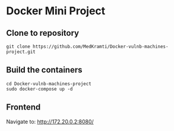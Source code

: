 # Docker Mini Project
## Clone to repository
```
git clone https://github.com/MedKramti/Docker-vulnb-machines-project.git
```
## Build the containers
```
cd Docker-vulnb-machines-project
sudo docker-compose up -d
```
## Frontend
Navigate to: http://172.20.0.2:8080/
